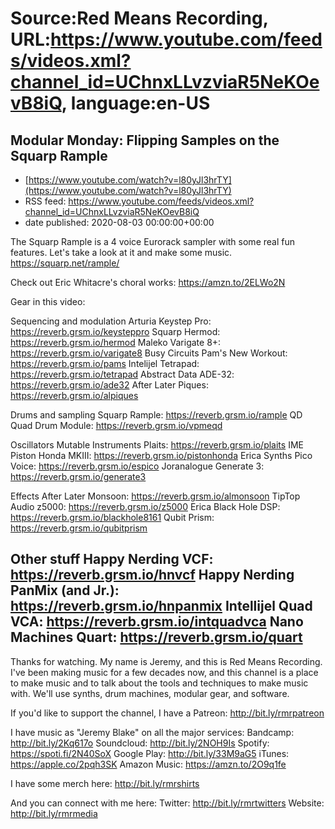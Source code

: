 # Source:Red Means Recording, URL:https://www.youtube.com/feeds/videos.xml?channel_id=UChnxLLvzviaR5NeKOevB8iQ, language:en-US

## Modular Monday: Flipping Samples on the Squarp Rample
 - [https://www.youtube.com/watch?v=l80yJl3hrTY](https://www.youtube.com/watch?v=l80yJl3hrTY)
 - RSS feed: https://www.youtube.com/feeds/videos.xml?channel_id=UChnxLLvzviaR5NeKOevB8iQ
 - date published: 2020-08-03 00:00:00+00:00

The Squarp Rample is a 4 voice Eurorack sampler with some real fun features. Let's take a look at it and make some music. https://squarp.net/rample/

Check out Eric Whitacre's choral works: https://amzn.to/2ELWo2N

Gear in this video: 

Sequencing and modulation
Arturia Keystep Pro: https://reverb.grsm.io/keysteppro
Squarp Hermod: https://reverb.grsm.io/hermod
Maleko Varigate 8+: https://reverb.grsm.io/varigate8
Busy Circuits Pam's New Workout: https://reverb.grsm.io/pams
Intelijel Tetrapad: https://reverb.grsm.io/tetrapad
Abstract Data ADE-32: https://reverb.grsm.io/ade32
After Later Piques: https://reverb.grsm.io/alpiques

Drums and sampling
Squarp Rample: https://reverb.grsm.io/rample
QD Quad Drum Module: https://reverb.grsm.io/vpmeqd

Oscillators
Mutable Instruments Plaits: https://reverb.grsm.io/plaits
IME Piston Honda MKIII: https://reverb.grsm.io/pistonhonda
Erica Synths Pico Voice: https://reverb.grsm.io/espico
Joranalogue Generate 3: https://reverb.grsm.io/generate3

Effects
After Later Monsoon: https://reverb.grsm.io/almonsoon
TipTop Audio z5000: https://reverb.grsm.io/z5000
Erica Black Hole DSP: https://reverb.grsm.io/blackhole8161
Qubit Prism: https://reverb.grsm.io/qubitprism

Other stuff
Happy Nerding VCF: https://reverb.grsm.io/hnvcf
Happy Nerding PanMix (and Jr.): https://reverb.grsm.io/hnpanmix 
Intellijel Quad VCA: https://reverb.grsm.io/intquadvca
Nano Machines Quart: https://reverb.grsm.io/quart
------------------------------------
Thanks for watching. My name is Jeremy, and this is Red Means Recording. I've been making music for a few decades now, and this channel is a place to make music and to talk about the tools and techniques to make music with. We'll use synths, drum machines, modular gear, and software. 

If you'd like to support the channel, I have a Patreon:  http://bit.ly/rmrpatreon

I have music as "Jeremy Blake" on all the major services: 
Bandcamp: http://bit.ly/2Kq617o
Soundcloud: http://bit.ly/2NOH9Is
Spotify: https://spoti.fi/2N40SoX
Google Play: http://bit.ly/33M9aG5
iTunes: https://apple.co/2pqh3SK
Amazon Music: https://amzn.to/2O9q1fe

I have some merch here: http://bit.ly/rmrshirts

And you can connect with me here: 
Twitter: http://bit.ly/rmrtwitters
Website: http://bit.ly/rmrmedia

